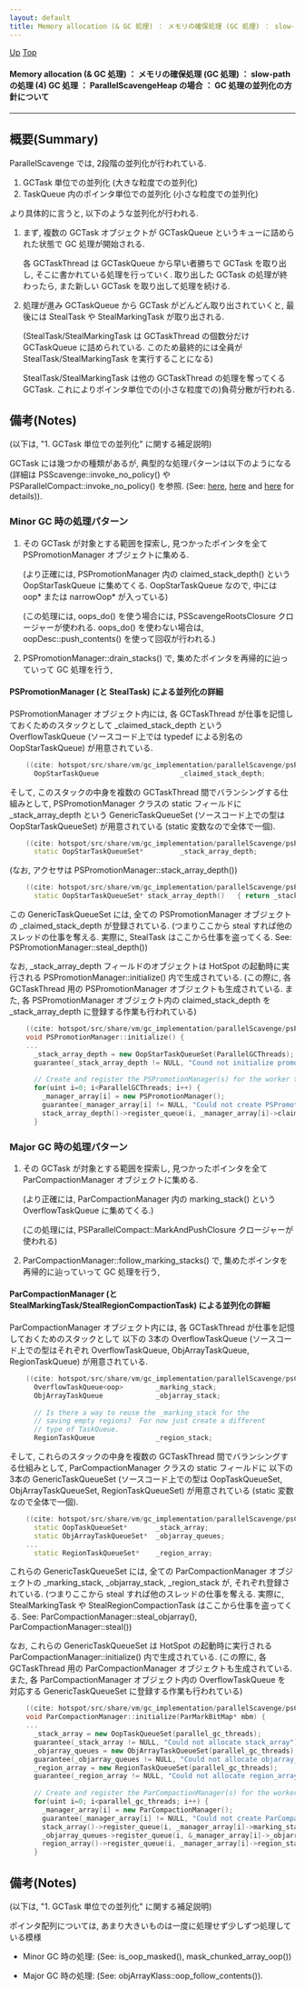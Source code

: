 ```yaml
---
layout: default
title: Memory allocation (& GC 処理) ： メモリの確保処理 (GC 処理) ： slow-path の処理 (4) GC 処理 ： ParallelScavengeHeap の場合 ： GC 処理の並列化の方針について  
---
```

[Up](no3718vrX.html) [Top](../index.html)

#### Memory allocation (& GC 処理) ： メモリの確保処理 (GC 処理) ： slow-path の処理 (4) GC 処理 ： ParallelScavengeHeap の場合 ： GC 処理の並列化の方針について  

--- 
## 概要(Summary)
ParallelScavenge では, 2段階の並列化が行われている.

  1. GCTask 単位での並列化 (大きな粒度での並列化)
  2. TaskQueue 内のポインタ単位での並列化 (小さな粒度での並列化)

より具体的に言うと, 以下のような並列化が行われる.

1. まず, 複数の GCTask オブジェクトが GCTaskQueue というキューに詰められた状態で GC 処理が開始される.

   各 GCTaskThread は GCTaskQueue から早い者勝ちで GCTask を取り出し, そこに書かれている処理を行っていく.
   取り出した GCTask の処理が終わったら, また新しい GCTask を取り出して処理を続ける.

2. 処理が進み GCTaskQueue から GCTask がどんどん取り出されていくと, 最後には StealTask や StealMarkingTask が取り出される.

   (StealTask/StealMarkingTask は GCTaskThread の個数分だけ GCTaskQueue に詰められている. 
    このため最終的には全員が StealTask/StealMarkingTask を実行することになる)

   StealTask/StealMarkingTask は他の GCTaskThread の処理を奪ってくる GCTask.
   これによりポインタ単位での(小さな粒度での)負荷分散が行われる.

## 備考(Notes)
(以下は, "1. GCTask 単位での並列化" に関する補足説明)

GCTask には幾つかの種類があるが, 典型的な処理パターンは以下のようになる
(詳細は PSScavenge::invoke_no_policy() や PSParallelCompact::invoke_no_policy() を参照. (See: [here](no24805iK.html), [here](no289165Un.html) and [here](no28916Gft.html) for details)).

### Minor GC 時の処理パターン
1. その GCTask が対象とする範囲を探索し, 見つかったポインタを全て PSPromotionManager オブジェクトに集める.

   (より正確には, PSPromotionManager 内の claimed_stack_depth() という OopStarTaskQueue に集めてくる.
    OopStarTaskQueue なので, 中には oop* または narrowOop* が入っている)

   (この処理には, oops_do() を使う場合には, PSScavengeRootsClosure クロージャーが使われる.
    oops_do() を使わない場合は, oopDesc::push_contents() を使って回収が行われる.)

2. PSPromotionManager::drain_stacks() で, 集めたポインタを再帰的に辿っていって GC 処理を行う,

#### PSPromotionManager (と StealTask) による並列化の詳細
PSPromotionManager オブジェクト内には,
各 GCTaskThread が仕事を記憶しておくためのスタックとして _claimed_stack_depth という
OverflowTaskQueue (ソースコード上では typedef による別名の OopStarTaskQueue) が用意されている.


```cpp
    ((cite: hotspot/src/share/vm/gc_implementation/parallelScavenge/psPromotionManager.hpp))
      OopStarTaskQueue                    _claimed_stack_depth;
```

そして, このスタックの中身を複数の GCTaskThread 間でバランシングする仕組みとして,
PSPromotionManager クラスの static フィールドに
_stack_array_depth という GenericTaskQueueSet (ソースコード上での型は OopStarTaskQueueSet) が用意されている
(static 変数なので全体で一個).


```cpp
    ((cite: hotspot/src/share/vm/gc_implementation/parallelScavenge/psPromotionManager.hpp))
      static OopStarTaskQueueSet*         _stack_array_depth;
```

(なお, アクセサは PSPromotionManager::stack_array_depth())


```cpp
    ((cite: hotspot/src/share/vm/gc_implementation/parallelScavenge/psPromotionManager.hpp))
      static OopStarTaskQueueSet* stack_array_depth()   { return _stack_array_depth; }
```

この GenericTaskQueueSet には, 全ての PSPromotionManager オブジェクトの
_claimed_stack_depth が登録されている.
  (つまりここから steal すれば他のスレッドの仕事を奪える.
   実際に, StealTask はここから仕事を盗ってくる.
   See: PSPromotionManager::steal_depth())

なお, _stack_array_depth フィールドのオブジェクトは
HotSpot の起動時に実行される PSPromotionManager::initialize() 内で生成されている.
(この際に, 各 GCTaskThread 用の PSPromotionManager オブジェクトも生成されている.
 また, 各 PSPromotionManager オブジェクト内の claimed_stack_depth を
 _stack_array_depth に登録する作業も行われている)


```cpp
    ((cite: hotspot/src/share/vm/gc_implementation/parallelScavenge/psPromotionManager.cpp))
    void PSPromotionManager::initialize() {
    ...
      _stack_array_depth = new OopStarTaskQueueSet(ParallelGCThreads);
      guarantee(_stack_array_depth != NULL, "Cound not initialize promotion manager");
    
      // Create and register the PSPromotionManager(s) for the worker threads.
      for(uint i=0; i<ParallelGCThreads; i++) {
        _manager_array[i] = new PSPromotionManager();
        guarantee(_manager_array[i] != NULL, "Could not create PSPromotionManager");
        stack_array_depth()->register_queue(i, _manager_array[i]->claimed_stack_depth());
      }
```


### Major GC 時の処理パターン
1. その GCTask が対象とする範囲を探索し, 見つかったポインタを全て ParCompactionManager オブジェクトに集める.

   (より正確には, ParCompactionManager 内の marking_stack() という OverflowTaskQueue<oop> に集めてくる.)

   (この処理には, PSParallelCompact::MarkAndPushClosure クロージャーが使われる)

2. ParCompactionManager::follow_marking_stacks() で, 集めたポインタを再帰的に辿っていって GC 処理を行う,

#### ParCompactionManager (と StealMarkingTask/StealRegionCompactionTask) による並列化の詳細
ParCompactionManager オブジェクト内には,
各 GCTaskThread が仕事を記憶しておくためのスタックとして
以下の 3本の OverflowTaskQueue (ソースコード上での型はそれぞれ OverflowTaskQueue, ObjArrayTaskQueue, RegionTaskQueue) が用意されている.


```cpp
    ((cite: hotspot/src/share/vm/gc_implementation/parallelScavenge/psCompactionManager.hpp))
      OverflowTaskQueue<oop>        _marking_stack;
      ObjArrayTaskQueue             _objarray_stack;
    
      // Is there a way to reuse the _marking_stack for the
      // saving empty regions?  For now just create a different
      // type of TaskQueue.
      RegionTaskQueue               _region_stack;
```

そして, これらのスタックの中身を複数の GCTaskThread 間でバランシングする仕組みとして,
ParCompactionManager クラスの static フィールドに
以下の3本の GenericTaskQueueSet (ソースコード上での型は OopTaskQueueSet, ObjArrayTaskQueueSet, RegionTaskQueueSet) が用意されている
(static 変数なので全体で一個).


```cpp
    ((cite: hotspot/src/share/vm/gc_implementation/parallelScavenge/psCompactionManager.hpp))
      static OopTaskQueueSet*       _stack_array;
      static ObjArrayTaskQueueSet*  _objarray_queues;
    ...
      static RegionTaskQueueSet*    _region_array;
```

これらの GenericTaskQueueSet には, 全ての ParCompactionManager オブジェクトの
_marking_stack, _objarray_stack, _region_stack が, それぞれ登録されている.
  (つまりここから steal すれば他のスレッドの仕事を奪える.
   実際に, StealMarkingTask や StealRegionCompactionTask はここから仕事を盗ってくる.
   See: ParCompactionManager::steal_objarray(), ParCompactionManager::steal())

なお, これらの GenericTaskQueueSet は
HotSpot の起動時に実行される ParCompactionManager::initialize() 内で生成されている.
(この際に, 各 GCTaskThread 用の ParCompactionManager オブジェクトも生成されている.
 また, 各 ParCompactionManager オブジェクト内の OverflowTaskQueue を
 対応する GenericTaskQueueSet に登録する作業も行われている)


```cpp
    ((cite: hotspot/src/share/vm/gc_implementation/parallelScavenge/psCompactionManager.cpp))
    void ParCompactionManager::initialize(ParMarkBitMap* mbm) {
    ...
      _stack_array = new OopTaskQueueSet(parallel_gc_threads);
      guarantee(_stack_array != NULL, "Could not allocate stack_array");
      _objarray_queues = new ObjArrayTaskQueueSet(parallel_gc_threads);
      guarantee(_objarray_queues != NULL, "Could not allocate objarray_queues");
      _region_array = new RegionTaskQueueSet(parallel_gc_threads);
      guarantee(_region_array != NULL, "Could not allocate region_array");
    
      // Create and register the ParCompactionManager(s) for the worker threads.
      for(uint i=0; i<parallel_gc_threads; i++) {
        _manager_array[i] = new ParCompactionManager();
        guarantee(_manager_array[i] != NULL, "Could not create ParCompactionManager");
        stack_array()->register_queue(i, _manager_array[i]->marking_stack());
        _objarray_queues->register_queue(i, &_manager_array[i]->_objarray_stack);
        region_array()->register_queue(i, _manager_array[i]->region_stack());
      }
```

## 備考(Notes)
(以下は, "1. GCTask 単位での並列化" に関する補足説明)

ポインタ配列については, あまり大きいものは一度に処理せず少しずつ処理している模様

* Minor GC 時の処理: 
  (See: is_oop_masked(), mask_chunked_array_oop())

* Major GC 時の処理: 
  (See: objArrayKlass::oop_follow_contents()).








